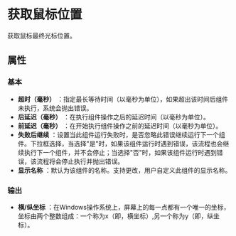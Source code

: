 # 获取鼠标位置
获取鼠标最终光标位置。

## 属性
### 基本
- **超时（毫秒）** ：指定最长等待时间（以毫秒为单位），如果超出该时间后组件未执行，系统会抛出错误。
- **后延迟（毫秒）** ：在执行组件操作之后的延迟时间（以毫秒为单位）。
- **前延迟（毫秒）** ：在开始执行组件操作之前的延迟时间（以毫秒为单位）。
- **失败后继续** ：设置当此组件运行失败时，是否忽略此错误继续运行下一个组件。下拉框选择，当选择"是"时，如果该组件运行时遇到错误，该流程也会继续执行下一个组件，并不会停止；当选择"否"时，如果该组件运行时遇到错误，该流程将会停止执行并抛出错误。
- **显示名称** ：默认为该组件的名称。支持更改，用户自定义此组件的显示名称。
### 输出
- **横/纵坐标** ：在Windows操作系统上，屏幕上的每一点都有一个唯一的坐标，坐标由两个整数组成：一个称为x（即，横坐标）,另一个称为y（即，纵坐标）。